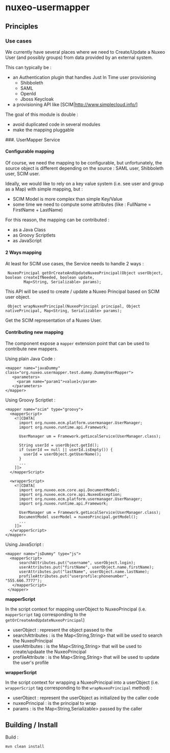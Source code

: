 nuxeo-usermapper
==========================

## Principles

### Use cases

We currently have several places where we need to Create/Update a Nuxeo User (and possibly groups) from data provided by an external system.

This can typically be :

 - an Authentication plugin that handles Just In Time user provisioning
     - Shibboleth
     - SAML
     - OpenId
     - Jboss Keycloak
 - a provisioning API like [SCIM|http://www.simplecloud.info/]

The goal of this module is double :

 - avoid duplicated code in several modules
 - make the mapping pluggable

###. UserMapper Service

#### Configurable mapping

Of course, we need the mapping to be configurable, but unfortunately, the source object is different depending on the source : SAML user, Shibboleth user, SCIM user.

Ideally, we would like to rely on a key value system (i.e. see user and group as a Map) with simple mapping, but :

 - SCIM Model is more complex than simple Key/Value
 - some time we need to compute some attributes (like : FullName = FirstName + LastName)

For this reason, the mapping can be contributed :

 - as a Java Class
 - as Groovy Scriptlets
 - as JavaScript

#### 2 Ways mapping

At least for SCIM use cases, the Service needs to handle 2 ways :

     NuxeoPrincipal getOrCreateAndUpdateNuxeoPrincipal(Object userObject, boolean createIfNeeded, boolean update,
            Map<String, Serializable> params);

This API will be used to create / update a Nuxeo Principal based on SCIM user object.

     Object wrapNuxeoPrincipal(NuxeoPrincipal principal, Object nativePrincipal, Map<String, Serializable> params);

Get the SCIM representation of a Nuxeo User.

#### Contributing new mapping

The component expose a `mapper` extension point that can be used to contribute new mappers.

Using plain Java Code :

    <mapper name="javaDummy" class="org.nuxeo.usermapper.test.dummy.DummyUserMapper">
       <parameters>
         <param name="param1">value1</param>
       </parameters>
    </mapper>

Using Groovy Scriptlet :

    <mapper name="scim" type="groovy">
      <mapperScript>
	    <![CDATA[
          import org.nuxeo.ecm.platform.usermanager.UserManager;
          import org.nuxeo.runtime.api.Framework;		
          	
          UserManager um = Framework.getLocalService(UserManager.class);
                  
          String userId = userObject.getId();
          if (userId == null || userId.isEmpty()) {
            userId = userObject.getUserName();
          }
          ...		        
        ]]>
      </mapperScript>

      <wrapperScript>
        <![CDATA[   
          import org.nuxeo.ecm.core.api.DocumentModel;
          import org.nuxeo.ecm.core.api.NuxeoException;
          import org.nuxeo.ecm.platform.usermanager.UserManager;
          import org.nuxeo.runtime.api.Framework;
           
          UserManager um = Framework.getLocalService(UserManager.class);
          DocumentModel userModel = nuxeoPrincipal.getModel();
          ...
        ]]>
      </wrapperScript>
    </mapper>

Using JavaScript :

    <mapper name="jsDummy" type="js">
      <mapperScript>
          searchAttributes.put("username", userObject.login);
          userAttributes.put("firstName", userObject.name.firstName);
          userAttributes.put("lastName", userObject.name.lastName);
          profileAttributes.put("userprofile:phonenumber", "555.666.7777");
       </mapperScript>
     </mapper> 

**mapperScript**

In the script context for mapping userObject to NuxeoPrincipal (i.e. `mapperScript` tag corresponding to the `getOrCreateAndUpdateNuxeoPrincipal`)

 - userObject : represent the object passed to the
 - searchAttributes : is the Map&lt;String,String&gt; that will be used to search the NuxeoPrincipal
 - userAttributes : is the Map&lt;String,String&gt; that will be used to create/updaate the NuxeoPrincipal
 - profileAttribute : is the Map&lt;String,String&gt; that will be used to update the user's profile

**wrapperScript**

In the script context for wrapping a NuxeoPrincipal into a userObject (i.e. `wrapperScript` tag corresponding to the `wrapNuxeoPrincipal` method) :

 - userObject : represent the userObject as initialized by the caller code 
 - nuxeoPrincipal : is the principal to wrap
 - params : is the Map&lt;String,Serializable&gt; passed by the caller	

## Building / Install

Build : 

    mvn clean install



